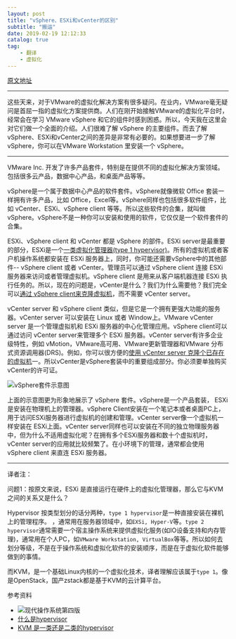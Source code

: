 ```yaml
---
layout: post
title: "vSphere、ESXi和vCenter的区别"
subtitle: "搬运"
date: 2019-02-19 12:12:33
catalog: true
tag: 
    - 翻译
    - 虚拟化
---
```

[原文地址](http://www.mustbegeek.com/difference-between-vsphere-esxi-and-vcenter/)


-----------------------------

这些天来，对于VMware的虚拟化解决方案有很多疑问。在业内，VMware毫无疑问是首屈一指的虚拟化方案提供商。人们在刚开始接触VMware的虚拟化平台时，经常会在学习 VMware vSphere 和它的组件时感到困惑。所以，今天我在这里会对它们做一个全面的介绍。人们很难了解 vSphere 的主要组件。而去了解 vSphere、ESXi和vCenter之间的差异是非常有必要的。如果想要进一步了解vSphere，你可以在VMware Workstation 里安装一个 vSphere。

--------------------------------------------------


VMware Inc. 开发了许多产品套件，特别是在提供不同的虚拟化解决方案领域。包括很多云产品，数据中心产品，和桌面产品等等。

 vSphere是一个属于数据中心产品的软件套件。vSphere就像微软 Office 套装一样拥有许多产品，比如 Office，Excel等。vSphere同样也包括很多软件组件，比如 vCenter、ESXi、vSphere client 等等。所以这些软件的合集，就叫做vSphere。vSphere不是一种你可以安装和使用的软件，它仅仅是一个软件套件的合集。

ESXi、vSphere client 和 vCenter 都是 vSphere 的部件。ESXi server是最重要的部分，ESXi是一个[一类虚拟化管理器(type 1 hypervisor)](https://vapour-apps.com/what-is-hypervisor/)。所有的虚拟机或者客户机操作系统都安装在 ESXi 服务器上，同时，你可能还需要vSphere中的其他部件-- vSphere client 或者 vCenter。管理员可以通过 vSphere client 连接 ESXi 服务器来访问或者管理虚拟机。vSphere client 是用来从客户端机器连接 ESXi 执行任务的。所以，现在的问题是，vCenter是什么？我们为什么需要他？我们完全可以[通过 vSphere client来克隆虚拟机](http://www.mustbegeek.com/create-copy-of-existing-virtual-machine-in-esxi-server/)，而不需要 vCenter server。

vCenter server 和 vSphere client 类似，但是它是一个拥有更强大功能的服务器。vCenter server 可以安装在 Linux 或者 Window上。VMware vCenter server 是一个管理虚拟机和 ESXi 服务器的中心化管理应用。vSphere client可以通过访问 vCenter server来管理多个 ESXi 服务器。vCenter server有许多企业级特性，例如 vMotion，VMware高可用、VMware更新管理器和VMware 分布式资源调用器(DRS)。例如，你可以很方便的[使用 vCenter server 克隆个已存在的虚拟机](http://www.mustbegeek.com/clone-virtual-machine-in-vmware-vcenter/)一。所以vCenter是vSphere套装中的重要组成部分。你必须要单独购买vCenter的许可证。

![vSphere套件示意图](/img/cloudcomputing/vSphereProductSuite.png)

上面的示意图更为形象地展示了 vSphere 套件。vSphere是一个产品套装， ESXi是安装在物理机上的管理器。vSphere Client安装在一个笔记本或者桌面PC上，用于访问ESXi服务器进行虚拟机的创建和管理。vCenter server像一个虚拟机一样安装在 ESXi上面。vCenter server同样也可以安装在不同的独立物理服务器中，但为什么不适用虚拟化呢？在拥有多个ESXi服务器和数十个虚拟机时，vCenter server的应用就比较频繁了。在小环境下的管理，通常都会使用 vSphere client 来直连 ESXi 服务器。

-------------------------------

译者注：

问题1：按原文来说，ESXi 是直接运行在硬件上的虚拟化管理器，那么它与KVM之间的关系又是什么？

Hypervisor 按类型划分的话分两种，`type 1 hypervisor`是一种直接安装在裸机上的管理程序。 ，通常用在服务器领域中，如`EXSi, Hyper-V`等。`type 2 hypervisor`通常需要一个宿主操作系统来提供虚拟化服务(如IO设备支持和内存管理)，通常用在个人PC，如`VMware Workstation, VirtualBox`等等。所以如何去划分等级，不是在于操作系统和虚拟化软件的安装顺序，而是在于虚拟化软件能够做到的事情。

而KVM，是一个基础Linux内核的一个虚拟化技术，译者理解应该属于`type 1`。像是OpenStack，国产zstack都是基于KVM的云计算平台。

参考资料

* ![现代操作系统第四版](/img/cloudcomputing/Hypervisor.png)
* [什么是hypervisor](https://vapour-apps.com/what-is-hypervisor/)
* [KVM 是一类还是二类的hypervisor](https://serverfault.com/questions/855094/is-kvm-a-type-1-or-type-2-hypervisor)

